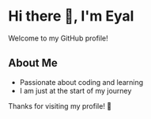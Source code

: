 # Hi there 👋, I'm Eyal

Welcome to my GitHub profile!  

## About Me
- Passionate about coding and learning
- I am just at the start of my journey

Thanks for visiting my profile! 🚀
